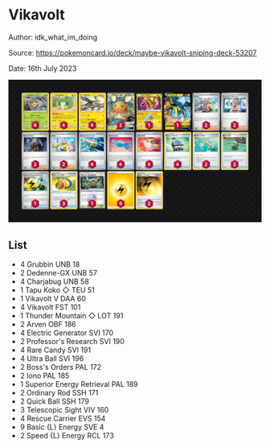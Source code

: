 # Vikavolt

Author: idk_what_im_doing

Source: <https://pokemoncard.io/deck/maybe-vikavolt-sniping-deck-53207>

Date: 16th July 2023

![decklist](../../images/PAL/Vikavolt/1-%20Vikavolt.png)

## List

* 4 Grubbin UNB 18
* 2 Dedenne-GX UNB 57
* 4 Charjabug UNB 58
* 1 Tapu Koko ◇ TEU 51
* 1 Vikavolt V DAA 60
* 4 Vikavolt FST 101
* 1 Thunder Mountain ◇ LOT 191
* 2 Arven OBF 186
* 4 Electric Generator SVI 170
* 2 Professor's Research SVI 190
* 4 Rare Candy SVI 191
* 4 Ultra Ball SVI 196
* 2 Boss's Orders PAL 172
* 2 Iono PAL 185
* 1 Superior Energy Retrieval PAL 189
* 2 Ordinary Rod SSH 171
* 2 Quick Ball SSH 179
* 3 Telescopic Sight VIV 160
* 4 Rescue Carrier EVS 154
* 9 Basic {L} Energy SVE 4
* 2 Speed {L} Energy RCL 173
